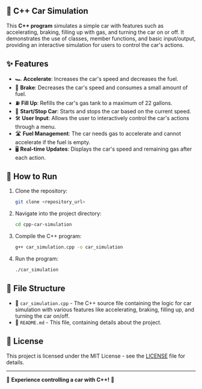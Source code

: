 ## 🚗 C++ Car Simulation

This **C++ program** simulates a simple car with features such as accelerating, braking, filling up with gas, and turning the car on or off. It demonstrates the use of classes, member functions, and basic input/output, providing an interactive simulation for users to control the car's actions.

## ✨ Features  
- 🏎️ **Accelerate**: Increases the car's speed and decreases the fuel.  
- 🛑 **Brake**: Decreases the car's speed and consumes a small amount of fuel.  
- ⛽ **Fill Up**: Refills the car's gas tank to a maximum of 22 gallons.  
- 🔌 **Start/Stop Car**: Starts and stops the car based on the current speed.  
- 🛠️ **User Input**: Allows the user to interactively control the car's actions through a menu.  
- 🛣️ **Fuel Management**: The car needs gas to accelerate and cannot accelerate if the fuel is empty.  
- 🖥️ **Real-time Updates**: Displays the car's speed and remaining gas after each action.  

## 🚀 How to Run  

1. Clone the repository:  
    ```bash
    git clone <repository_url>
    ```  

2. Navigate into the project directory:  
    ```bash
    cd cpp-car-simulation
    ```  

3. Compile the C++ program:  
    ```bash
    g++ car_simulation.cpp -o car_simulation
    ```  

4. Run the program:  
    ```bash
    ./car_simulation
    ```  

## 📂 File Structure  

- 📜 `car_simulation.cpp` - The C++ source file containing the logic for car simulation with various features like accelerating, braking, filling up, and turning the car on/off.  
- 📖 `README.md` - This file, containing details about the project.  

## 📜 License  

This project is licensed under the MIT License - see the [LICENSE](LICENSE) file for details.  

---

🚗 **Experience controlling a car with C++!** 🏁
